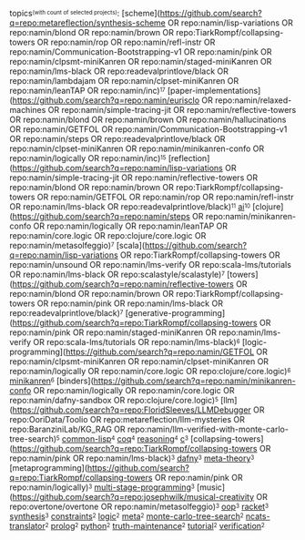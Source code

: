 topics<sup><sub>(with count of selected projects)</sub></sup>:
[scheme](https://github.com/search?q=repo:metareflection/synthesis-scheme OR repo:namin/lisp-variations OR repo:namin/blond OR repo:namin/brown OR repo:TiarkRompf/collapsing-towers OR repo:namin/rop OR repo:namin/refl-instr OR repo:namin/Communication-Bootstrapping-v1 OR repo:namin/pink OR repo:namin/clpsmt-miniKanren OR repo:namin/staged-miniKanren OR repo:namin/lms-black OR repo:readevalprintlove/black OR repo:namin/lambdajam OR repo:namin/clpset-miniKanren OR repo:namin/leanTAP OR repo:namin/inc)<sup><sub>17</sub></sup>
[paper-implementations](https://github.com/search?q=repo:namin/eurisclo OR repo:namin/relaxed-machines OR repo:namin/simple-tracing-jit OR repo:namin/reflective-towers OR repo:namin/blond OR repo:namin/brown OR repo:namin/hallucinations OR repo:namin/GETFOL OR repo:namin/Communication-Bootstrapping-v1 OR repo:namin/steps OR repo:readevalprintlove/black OR repo:namin/clpset-miniKanren OR repo:namin/minikanren-confo OR repo:namin/logically OR repo:namin/inc)<sup><sub>15</sub></sup>
[reflection](https://github.com/search?q=repo:namin/lisp-variations OR repo:namin/simple-tracing-jit OR repo:namin/reflective-towers OR repo:namin/blond OR repo:namin/brown OR repo:TiarkRompf/collapsing-towers OR repo:namin/GETFOL OR repo:namin/rop OR repo:namin/refl-instr OR repo:namin/lms-black OR repo:readevalprintlove/black)<sup><sub>11</sub></sup>
[ai](https://github.com/search?q=user%3AOoriData+user%3Ajosephwilk+user%3Ametareflection+user%3Anamin+user%3Asquaredtechnologies+fork%3Atrue+topic%3Aai)<sup><sub>10</sub></sup>
[clojure](https://github.com/search?q=repo:namin/steps OR repo:namin/minikanren-confo OR repo:namin/logically OR repo:namin/leanTAP OR repo:namin/core.logic OR repo:clojure/core.logic OR repo:namin/metasolfeggio)<sup><sub>7</sub></sup>
[scala](https://github.com/search?q=repo:namin/lisp-variations OR repo:TiarkRompf/collapsing-towers OR repo:namin/unsound OR repo:namin/lms-verify OR repo:scala-lms/tutorials OR repo:namin/lms-black OR repo:scalastyle/scalastyle)<sup><sub>7</sub></sup>
[towers](https://github.com/search?q=repo:namin/reflective-towers OR repo:namin/blond OR repo:namin/brown OR repo:TiarkRompf/collapsing-towers OR repo:namin/pink OR repo:namin/lms-black OR repo:readevalprintlove/black)<sup><sub>7</sub></sup>
[generative-programming](https://github.com/search?q=repo:TiarkRompf/collapsing-towers OR repo:namin/pink OR repo:namin/staged-miniKanren OR repo:namin/lms-verify OR repo:scala-lms/tutorials OR repo:namin/lms-black)<sup><sub>6</sub></sup>
[logic-programming](https://github.com/search?q=repo:namin/GETFOL OR repo:namin/clpsmt-miniKanren OR repo:namin/clpset-miniKanren OR repo:namin/logically OR repo:namin/core.logic OR repo:clojure/core.logic)<sup><sub>6</sub></sup>
[minikanren](https://github.com/search?q=user%3Anamin+user%3Awebyrd+fork%3Atrue+topic%3Aminikanren)<sup><sub>6</sub></sup>
[binders](https://github.com/search?q=repo:namin/minikanren-confo OR repo:namin/logically OR repo:namin/core.logic OR repo:namin/dafny-sandbox OR repo:clojure/core.logic)<sup><sub>5</sub></sup>
[llm](https://github.com/search?q=repo:FloridSleeves/LLMDebugger OR repo:OoriData/Toolio OR repo:metareflection/llm-mysteries OR repo:BaranziniLab/KG_RAG OR repo:namin/llm-verified-with-monte-carlo-tree-search)<sup><sub>5</sub></sup>
[common-lisp](https://github.com/search?q=user%3Anamin+fork%3Atrue+topic%3Acommon-lisp)<sup><sub>4</sub></sup>
[coq](https://github.com/search?q=user%3Amit-plv+user%3Anamin+fork%3Atrue+topic%3Acoq)<sup><sub>4</sub></sup>
[reasoning](https://github.com/search?q=user%3AIBM+user%3Anamin+fork%3Atrue+topic%3Areasoning)<sup><sub>4</sub></sup>
[c](https://github.com/search?q=user%3Anamin+user%3Ascala-lms+fork%3Atrue+topic%3Ac)<sup><sub>3</sub></sup>
[collapsing-towers](https://github.com/search?q=repo:TiarkRompf/collapsing-towers OR repo:namin/pink OR repo:namin/lms-black)<sup><sub>3</sub></sup>
[dafny](https://github.com/search?q=user%3Anamin+fork%3Atrue+topic%3Adafny)<sup><sub>3</sub></sup>
[meta-theory](https://github.com/search?q=user%3Anamin+fork%3Atrue+topic%3Ameta-theory)<sup><sub>3</sub></sup>
[metaprogramming](https://github.com/search?q=repo:TiarkRompf/collapsing-towers OR repo:namin/pink OR repo:namin/logically)<sup><sub>3</sub></sup>
[multi-stage-programming](https://github.com/search?q=user%3Anamin+user%3Ascala-lms+fork%3Atrue+topic%3Amulti-stage-programming)<sup><sub>3</sub></sup>
[music](https://github.com/search?q=repo:josephwilk/musical-creativity OR repo:overtone/overtone OR repo:namin/metasolfeggio)<sup><sub>3</sub></sup>
[oop](https://github.com/search?q=user%3Anamin+fork%3Atrue+topic%3Aoop)<sup><sub>3</sub></sup>
[racket](https://github.com/search?q=user%3Anamin+user%3Apycket+user%3Awebyrd+fork%3Atrue+topic%3Aracket)<sup><sub>3</sub></sup>
[synthesis](https://github.com/search?q=user%3Ametareflection+user%3Anamin+fork%3Atrue+topic%3Asynthesis)<sup><sub>3</sub></sup>
[constraints](https://github.com/search?q=user%3Anamin+fork%3Atrue+topic%3Aconstraints)<sup><sub>2</sub></sup>
[logic](https://github.com/search?q=user%3AIBM+user%3Anamin+fork%3Atrue+topic%3Alogic)<sup><sub>2</sub></sup>
[meta](https://github.com/search?q=user%3Anamin+fork%3Atrue+topic%3Ameta)<sup><sub>2</sub></sup>
[monte-carlo-tree-search](https://github.com/search?q=user%3Ametareflection+user%3Anamin+fork%3Atrue+topic%3Amonte-carlo-tree-search)<sup><sub>2</sub></sup>
[ncats-translator](https://github.com/search?q=user%3Anamin+user%3Awebyrd+fork%3Atrue+topic%3Ancats-translator)<sup><sub>2</sub></sup>
[prolog](https://github.com/search?q=user%3Anamin+fork%3Atrue+topic%3Aprolog)<sup><sub>2</sub></sup>
[python](https://github.com/search?q=user%3Anamin+user%3Asquaredtechnologies+fork%3Atrue+topic%3Apython)<sup><sub>2</sub></sup>
[truth-maintenance](https://github.com/search?q=user%3Ametareflection+user%3Anamin+fork%3Atrue+topic%3Atruth-maintenance)<sup><sub>2</sub></sup>
[tutorial](https://github.com/search?q=user%3Anamin+user%3Ascala-lms+fork%3Atrue+topic%3Atutorial)<sup><sub>2</sub></sup>
[verification](https://github.com/search?q=user%3Anamin+fork%3Atrue+topic%3Averification)<sup><sub>2</sub></sup>
